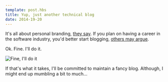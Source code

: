 ```yaml
---
template: post.hbs
title: Yup, just another technical blog
date: 2014-19-20
---
```


It's all about personal branding, [they say]( http://chase-seibert.github.io/blog/2014/08/01/why-blogging.html). If you plan on having a career in the software industry, you'd better start blogging, [others may argue]( http://emptysqua.re/blog/write-an-excellent-programming-blog/).

Ok. Fine. I'll do it.

![Fine, I'll do it](https://www.anonimg.com/img/3f2be57511dfcc3af2fc1932057af898.gif)

If that's what it takes, I'll be committed to maintain a fancy blog. Although, I might end up mumbling a bit to much...
